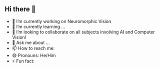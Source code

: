 ## Hi there 👋


- 🔭 I’m currently working on Neuromorphic Vision 
- 🌱 I’m currently learning ...
- 👯 I’m looking to collaborate on all subjects involving AI and Computer Vision!
- 💬 Ask me about ...
- 📫 How to reach me: 
- 😄 Pronouns: He/Him
- ⚡ Fun fact: 
